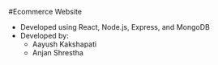 #Ecommerce Website

- Developed using React, Node.js, Express, and MongoDB
- Developed by:
  - Aayush Kakshapati
  - Anjan Shrestha